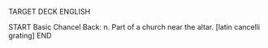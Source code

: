 TARGET DECK
ENGLISH

START
Basic
Chancel
Back: n. Part of a church near the altar. [latin cancelli grating]
END

